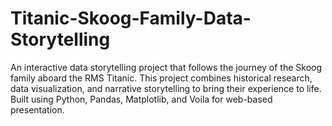 # Titanic-Skoog-Family-Data-Storytelling
An interactive data storytelling project that follows the journey of the Skoog family aboard the RMS Titanic. This project combines historical research, data visualization, and narrative storytelling to bring their experience to life. Built using Python, Pandas, Matplotlib, and Voila for web-based presentation. 
